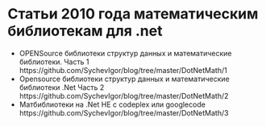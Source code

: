 Статьи 2010 года математическим библиотекам для .net
=====================
<ul>
<li>OPENSource библиотеки структур данных и математические библиотеки. Часть 1 https://github.com/SychevIgor/blog/tree/master/DotNetMath/1</li>
<li>Opensource библиотеки структур данных и математические библиотеки .Net Часть 2 https://github.com/SychevIgor/blog/tree/master/DotNetMath/2</li>
<li>Матбиблиотеки на .Net НЕ с codeplex или googlecode https://github.com/SychevIgor/blog/tree/master/DotNetMath/3</li>
</ul>
